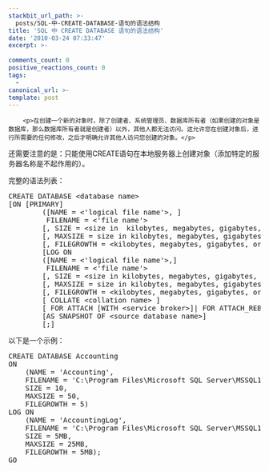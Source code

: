 ```yaml
---
stackbit_url_path: >-
  posts/SQL-中-CREATE-DATABASE-语句的语法结构
title: 'SQL 中 CREATE DATABASE 语句的语法结构'
date: '2010-03-24 07:33:47'
excerpt: >-
  
comments_count: 0
positive_reactions_count: 0
tags: 
  - 
canonical_url: >-
template: post
---
```


        <p>在创建一个新的对象时，除了创建者、系统管理员、数据库所有者（如果创建的对象是数据库，那么数据库所有者就是创建者）以外，其他人都无法访问。这允许您在创建对象后，进行所需要的任何修改，之后才明确允许其他人访问您创建的对象。</p>
<p>还需要注意的是：只能使用CREATE语句在本地服务器上创建对象（添加特定的服务器名称是不起作用的）。</p>
<p>完整的语法列表：</p>
<pre class="brush: sql">CREATE DATABASE &lt;database name&gt;
[ON [PRIMARY]
&nbsp;&nbsp;&nbsp;&nbsp;&nbsp;&nbsp;&nbsp;&nbsp;([NAME = &lt;'logical file name'&gt;, ]
&nbsp;&nbsp;&nbsp;&nbsp;&nbsp;&nbsp;&nbsp;&nbsp; FILENAME = &lt;'file name'&gt;
&nbsp;&nbsp;&nbsp;&nbsp;&nbsp;&nbsp;&nbsp;&nbsp;[, SIZE = &lt;size in  kilobytes, megabytes, gigabytes, or terabytes&gt;]
&nbsp;&nbsp;&nbsp;&nbsp;&nbsp;&nbsp;&nbsp;&nbsp;[, MAXSIZE = size in kilobytes, megabytes, gigabytes, or terabytes&gt;]
&nbsp;&nbsp;&nbsp;&nbsp;&nbsp;&nbsp;&nbsp;&nbsp;[, FILEGROWTH = &lt;kilobytes, megabytes, gigabytes, or terabytes|percentage&gt;])]
&nbsp;&nbsp;&nbsp;&nbsp;&nbsp;&nbsp;&nbsp;&nbsp;[LOG ON
&nbsp;&nbsp;&nbsp;&nbsp;&nbsp;&nbsp;&nbsp;&nbsp;([NAME = &lt;'logical file name'&gt;,]
&nbsp;&nbsp;&nbsp;&nbsp;&nbsp;&nbsp;&nbsp;&nbsp; FILENAME = &lt;'file name'&gt;
&nbsp;&nbsp;&nbsp;&nbsp;&nbsp;&nbsp;&nbsp;&nbsp;[, SIZE = &lt;size in kilobytes, megabytes, gigabytes, or terabytes&gt;]
&nbsp;&nbsp;&nbsp;&nbsp;&nbsp;&nbsp;&nbsp;&nbsp;[, MAXSIZE = size in kilobytes, megabytes, gigabytes, or terabytes&gt;]
&nbsp;&nbsp;&nbsp;&nbsp;&nbsp;&nbsp;&nbsp;&nbsp;[, FILEGROWTH = &lt;kilobytes, megabytes, gigabytes, or terabytes|percentage&gt;])]
&nbsp;&nbsp;&nbsp;&nbsp;&nbsp;&nbsp;&nbsp;&nbsp;[ COLLATE &lt;collation name&gt; ]
&nbsp;&nbsp;&nbsp;&nbsp;&nbsp;&nbsp;&nbsp;&nbsp;[ FOR ATTACH [WITH &lt;service broker&gt;]| FOR ATTACH_REBUILD_LOG| WITH DB_CHAINING ON|OFF | TRUSTWORTHY ON|OFF]
&nbsp;&nbsp;&nbsp;&nbsp;&nbsp;&nbsp;&nbsp;&nbsp;[AS SNAPSHOT OF &lt;source database name&gt;]
&nbsp;&nbsp;&nbsp;&nbsp;&nbsp;&nbsp;&nbsp;&nbsp;[;]
</pre>
<p>以下是一个示例：</p>
<pre class="brush: sql">CREATE DATABASE Accounting
ON
	(NAME = 'Accounting', 
	FILENAME = 'C:\Program Files\Microsoft SQL Server\MSSQL10.MSSQLSERVER\MSSQL\DATA\AccountingData.mdf',
	SIZE = 10, 
	MAXSIZE = 50,
	FILEGROWTH = 5)
LOG ON
	(NAME = 'AccountingLog', 
	FILENAME = 'C:\Program Files\Microsoft SQL Server\MSSQL10.MSSQLSERVER\MSSQL\DATA\AccountingLog.ldf',
	SIZE = 5MB,
	MAXSIZE = 25MB,
	FILEGROWTH = 5MB);
GO
</pre>
      